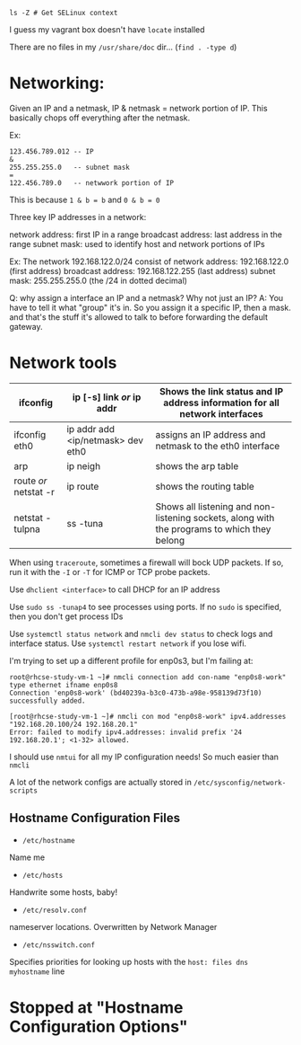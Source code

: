 ```
ls -Z # Get SELinux context
```

I guess my vagrant box doesn't have `locate` installed

There are no files in my `/usr/share/doc` dir... (`find . -type d`)

# Networking:

Given an IP and a netmask, IP & netmask = network portion of IP. This basically chops off everything after the netmask.

Ex:

    123.456.789.012 -- IP
    &
    255.255.255.0   -- subnet mask
    =
    122.456.789.0   -- netwwork portion of IP

This is because `1 & b = b` and `0 & b = 0`

Three key IP addresses in a network:

network address: first IP in a range
broadcast address: last address in the range
subnet mask: used to identify host and network portions of IPs

Ex:
The network 192.168.122.0/24 consist of
network address: 192.168.122.0 (first address)
broadcast address: 192.168.122.255 (last address)
subnet mask: 255.255.255.0  (the /24 in dotted decimal)

Q: why assign a interface an IP and a netmask? Why not just an IP?
A: You have to tell it what "group" it's in. So you assign it a specific IP, then a mask. and that's the stuff it's allowed to talk to before forwarding the default gateway.

# Network tools

| ifconfig                     | ip [-s] link *or* ip addr         | Shows the link status and IP address information for all network interfaces                  |
|------------------------------|-----------------------------------|----------------------------------------------------------------------------------------------|
| ifconfig eth0 <ip> <netmask> | ip addr add <ip/netmask> dev eth0 | assigns an IP address and netmask to the eth0 interface                                      |
| arp                          | ip neigh                          | shows the arp table                                                                          |
| route *or* netstat -r        | ip route                          | shows the routing table                                                                      |
| netstat -tulpna              | ss -tuna                          | Shows all listening and non- listening sockets, along with the programs to which they belong |

When using `traceroute`, sometimes a firewall will bock UDP packets. If so, run it with the `-I` or `-T` for ICMP or TCP probe packets.

Use `dhclient <interface>` to call DHCP for an IP address

Use `sudo ss -tunap4` to see processes using ports. If no `sudo` is specified, then you don't get process IDs

Use `systemctl status network` and `nmcli dev status` to check logs and interface status. Use `systemctl restart network` if you lose wifi.

I'm trying to set up a different profile for enp0s3, but I'm failing at:

```
root@rhcse-study-vm-1 ~]# nmcli connection add con-name "enp0s8-work" type ethernet ifname enp0s8
Connection 'enp0s8-work' (bd40239a-b3c0-473b-a98e-958139d73f10) successfully added.

[root@rhcse-study-vm-1 ~]# nmcli con mod "enp0s8-work" ipv4.addresses "192.168.20.100/24 192.168.20.1"
Error: failed to modify ipv4.addresses: invalid prefix '24 192.168.20.1'; <1-32> allowed.
```

I should use `nmtui` for all my IP configuration needs! So much easier than `nmcli`

A lot of the network configs are actually stored in `/etc/sysconfig/network-scripts`

## Hostname Configuration Files

- `/etc/hostname`

Name me

- `/etc/hosts`

Handwrite some hosts, baby!

- `/etc/resolv.conf`

nameserver locations. Overwritten by Network Manager

- `/etc/nsswitch.conf`

Specifies priorities for looking up hosts with the `host: files dns myhostname` line

# Stopped at "Hostname Configuration Options"
